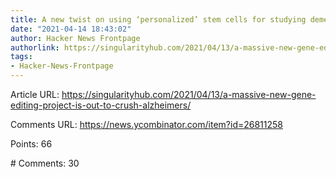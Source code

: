```yaml
---
title: A new twist on using ‘personalized’ stem cells for studying dementia
date: "2021-04-14 18:43:02"
author: Hacker News Frontpage
authorlink: https://singularityhub.com/2021/04/13/a-massive-new-gene-editing-project-is-out-to-crush-alzheimers/
tags:
- Hacker-News-Frontpage
---
```


<p>Article URL: <a href="https://singularityhub.com/2021/04/13/a-massive-new-gene-editing-project-is-out-to-crush-alzheimers/">https://singularityhub.com/2021/04/13/a-massive-new-gene-editing-project-is-out-to-crush-alzheimers/</a></p>
<p>Comments URL: <a href="https://news.ycombinator.com/item?id=26811258">https://news.ycombinator.com/item?id=26811258</a></p>
<p>Points: 66</p>
<p># Comments: 30</p>
